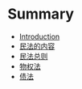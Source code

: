 Summary
=======

* [Introduction](README.md)
* [民法的内容](chapter1.md)
* [民法总则](chapter2.md)
* [物权法](chapter3.md)
* [债法](chapter4.md)
